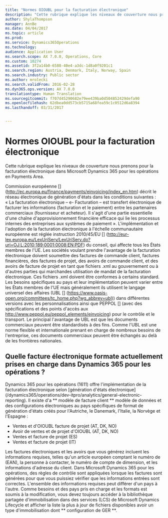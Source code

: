 ```yaml
---
title: "Normes OIOUBL pour la facturation électronique"
description: "Cette rubrique explique les niveaux de couverture nous prenons pour la facturation électronique dans Microsoft Dynamics 365 pour les opérations en Payments Area."
author: ShylaThompson
manager: AnnBe
ms.date: 04/04/2017
ms.topic: article
ms.prod: 
ms.service: Dynamics365Operations
ms.technology: 
audience: Application User
ms.search.scope: AX 7.0.0, Operations, Core
ms.custom: 10274
ms.assetid: 3f2a14b0-6580-40e4-a3dc-1d8a0f9201c1
ms.search.region: Austria, Denmark, Italy, Norway, Spain
ms.search.industry: Public sector
ms.author: mrolecki
ms.search.validFrom: 2016-02-28
ms.dyn365.ops.version: AX 7.0.0
translationtype: Human Translation
ms.sourcegitcommit: f707d45290682e79ee439ba0d504852429defa90
ms.openlocfilehash: 62dbea0dd573cb5715a68fea59c1c0512d6a8394
ms.lasthandoff: 03/31/2017


---
```


# <a name="oioubl-standards-for-electronic-invoicing"></a>Normes OIOUBL pour la facturation électronique

Cette rubrique explique les niveaux de couverture nous prenons pour la facturation électronique dans Microsoft Dynamics 365 pour les opérations en Payments Area. 

Commission européenne [] (http://ec.europa.eu/finance/payments/einvoicing/index_en.htm) décrit le réseau électronique de génération d'états dans les conditions suivantes : « La facturation électronique – e- Facturation – est transfert électronique de facturer les informations (facturation et le paiement) entre les partenaires commerciaux (fournisseur et acheteur). Il s'agit d'une partie essentielle d'une chaîne d'approvisionnement financière efficace qui lie les processus internes des entreprises aux systèmes de paiement ». L'implémentation et l'adoption de la facturation électronique à l'échelle communautaire européenne est réglée instruction 2010/45/EU [] (http://eur-lex.europa.eu/LexUriServ/LexUriServ.do?uri=OJ:L:2010:189:0001:0008:EN:PDF) du conseil, qui affecte tous les États membres de l'UE. Les sociétés voulant prendre l'avantage de la facturation électronique doivent soumettre des factures de commande client, factures financières, des factures de projet, des avoirs de commande client, et des avoirs de facture de projet en tant que fichiers .xml au gouvernement ou à d'autres parties qui marchandes utilisation de mandat de la facturation électronique. Ces fichiers .xml doivent être conformes à certains standard. Les besoins spécifiques au pays et leur implémentation peuvent varier entre les États membres de l'UE mais généralement ils utilisent le langage universel des affaires (UBL [] (https://www.oasis-open.org/committees/tc_home.php?wg_abbrev=ubl)) dans différentes versions avec les personnalisations ainsi que PEPPOL [] (avec des spécifications et des points d'accès aux http://www.peppol.eu/peppol_elements/einvoicing) pour le contrôle et le transport. Le principal l'avantage de UBL est que les documents commerciaux peuvent être standardisés à des fins. Comme l'UBL est une norme flexible et internationale prenant en charge de nombreux besoins de l'entreprise, ces documents commerciaux peuvent être échangés au delà de les frontières nationales.

<a name="what-electronic-invoice-formats-are-currently-supported-in-dynamics-365-for-operations"></a>Quelle facture électronique formate actuellement prises en charge dans Dynamics 365 pour les opérations ?
---------------------------------------------------------------------------------------

Dynamics 365 pour les opérations (1611) offre l'implémentation de la facturation électronique selon [génération d'états électronique] (/dynamics365/operations/dev-itpro/analytics/general-electronic-reporting). Il existe d'a ** modèle de facture client ** modèle de données et des configurations électroniques au pays spécifiques de format de génération d'états créés pour l'Autriche, le Danemark, l'Italie, la Norvège et l'Espagne :
-   Ventes et d'OIOUBL facture de projet (AT, DK, NO)
-   Avoir de ventes et de projet d'OIOUBL (AT, DK, NO)
-   Ventes et facture de projet (ES)
-   Ventes et facture de projet (IT)

Les factures électroniques et les avoirs que vous générez incluent les informations requises, telles qu'un article européen comptant le numéro de (EAN), la personne à contacter, le numéro de compte de dimension, et les informations d'adresse du client. Dans Microsoft Dynamics 365 pour les opérations, des règles de contrôle sont appliquées lorsque les factures sont générées pour que vous puissiez vérifier que les informations entrées sont correctes. L'ensemble des informations requises peut différer d'un pays à l'autre. Comme besoins et des pays pris en charge et les formats est soumis à la modification, vous devez toujours accéder à la bibliothèque partagée d'immobilisation dans des services (LCS) de Microsoft Dynamics Lifecycle et afficher la liste la plus à jour de fichiers disponibles avoir un type d'immobilisation dont ** configuration de GER **.

